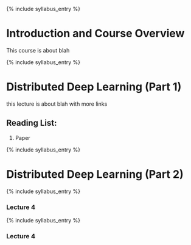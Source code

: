 


{% include syllabus_entry %}
# Introduction and Course Overview

This course is about blah



{% include syllabus_entry %}
# Distributed Deep Learning (Part 1)

this lecture is about blah with more links 

## Reading List:
1. Paper 



{% include syllabus_entry %}
# Distributed Deep Learning (Part 2)


{% include syllabus_entry %}
### Lecture 4


{% include syllabus_entry %}
### Lecture 4